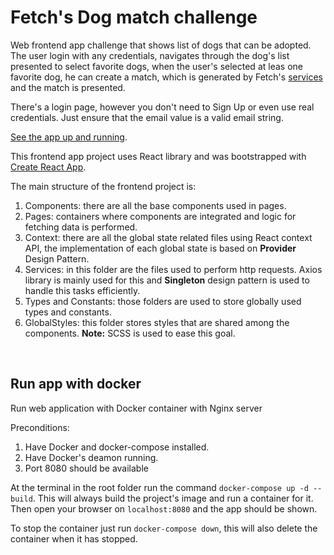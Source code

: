 # Fetch's Dog match challenge

Web frontend app challenge that shows list of dogs that can be adopted. The user login with any credentials, navigates through the dog's list presented to select favorite dogs, when the user's selected at leas one favorite dog, he can create a match, which is generated by Fetch's [services](https://frontend-take-home-service.fetch.com) and the match is presented.

There's a login page, however you don't need to Sign Up or even use real credentials. Just ensure that the email value is a valid email string.

[See the app up and running]().

This frontend app project uses React library and was bootstrapped with [Create React App](https://github.com/facebook/create-react-app).
<br>

The main structure of the frontend project is:

1. Components: there are all the base components used in pages.
2. Pages: containers where components are integrated and logic for fetching data is performed.
3. Context: there are all the global state related files using React context API, the implementation of each global state is based on **Provider** Design Pattern.
4. Services: in this folder are the files used to perform http requests. Axios library is mainly used for this and **Singleton** design pattern is used to handle this tasks efficiently.
5. Types and Constants: those folders are used to store globally used types and constants.
6. GlobalStyles: this folder stores styles that are shared among the components. **Note:** SCSS is used to ease this goal.

<br>

## Run app with docker

Run web application with Docker container with Nginx server

Preconditions:

1. Have Docker and docker-compose installed.
2. Have Docker's deamon running.
3. Port 8080 should be available

At the terminal in the root folder run the command `docker-compose up -d --build`. This will always build the project's image and run a container for it. Then open your browser on `localhost:8080` and the app should be shown.

To stop the container just run `docker-compose down`, this will also delete the container when it has stopped.
